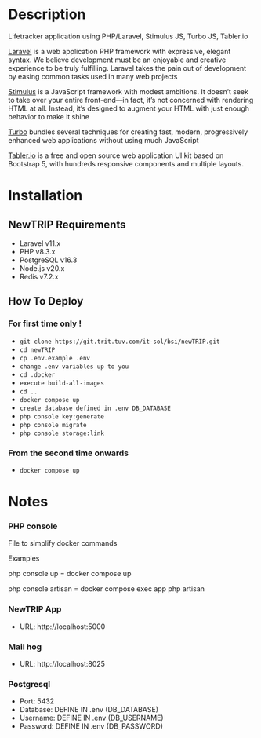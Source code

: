 # Description

Lifetracker application using PHP/Laravel, Stimulus JS, Turbo JS, Tabler.io

[Laravel](https://laravel.com/) is a web application PHP framework with expressive, elegant syntax. We believe development must be an enjoyable and creative experience to be truly fulfilling. Laravel takes the pain out of development by easing common tasks used in many web projects

[Stimulus](https://stimulus.hotwired.dev/) is a JavaScript framework with modest ambitions. It doesn’t seek to take over your entire front-end—in fact, it’s not concerned with rendering HTML at all. Instead, it’s designed to augment your HTML with just enough behavior to make it shine 

[Turbo](https://turbo.hotwired.dev/) bundles several techniques for creating fast, modern, progressively enhanced web applications without using much JavaScript

[Tabler.io](https://tabler.io/) is a free and open source web application UI kit based on Bootstrap 5, with hundreds responsive components and multiple layouts.

# Installation

## NewTRIP Requirements
- Laravel v11.x
- PHP v8.3.x
- PostgreSQL v16.3
- Node.js v20.x
- Redis v7.2.x

## How To Deploy

### For first time only !
- `git clone https://git.trit.tuv.com/it-sol/bsi/newTRIP.git`
- `cd newTRIP`
- `cp .env.example .env`
- `change .env variables up to you`
- `cd .docker`
- `execute build-all-images`
- `cd ..`
- `docker compose up`
- `create database defined in .env DB_DATABASE`
- `php console key:generate`
- `php console migrate`
- `php console storage:link`

### From the second time onwards
- `docker compose up`

# Notes

### PHP console

File to simplify docker commands

Examples 

php console up = docker compose up

php console artisan = docker compose exec app php artisan

### NewTRIP App
- URL: http://localhost:5000

### Mail hog
- URL: http://localhost:8025

### Postgresql
- Port: 5432
- Database: DEFINE IN .env (DB_DATABASE)
- Username: DEFINE IN .env (DB_USERNAME)
- Password: DEFINE IN .env (DB_PASSWORD)
